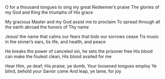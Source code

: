 O for a thousand tongues to sing my great Redeemer’s praise 
The glories of my God and King the triumphs of His grace

My gracious Master and my God assist me to proclaim 
To spread through all the earth abroad the honors of Thy name

Jesus! the name that calms our fears that bids our sorrows cease 
Tis music in the sinner’s ears, tis life, and health, and peace

He breaks the power of canceled sin, he sets the prisoner free 
His blood can make the foulest clean, His blood availed for me

Hear Him, ye deaf; His praise, ye dumb, Your loosened tongues employ 
Ye blind, behold your Savior come And leap, ye lame, for joy